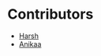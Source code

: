 # Contributors
- [Harsh](https://github.com/Harsh-Singh-Rajput)
- [Anikaa](https://github.com/Anikaaasingh)
